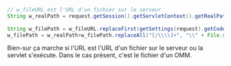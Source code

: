 <!-- --- title: Java / Transformer une URL java en chemin complet -->
``` java
// w_fileURL est l'URL d'un fichier sur le serveur
String w_realPath = request.getSession().getServletContext().getRealPath("/");
		
String w_filePath = w_fileURL.replaceFirst(getSettings(request).getCodeBase(), "");
w_filePath = w_realPath+w_filePath.replaceAll("[/\\\\]+", "\\" + File.separator);
``` 

Bien-sur ça marche si l'URL est l'URL d'un fichier sur le serveur ou la servlet s'exécute. Dans le cas présent, c'est 
le fichier d'un OMM.

<!-- --- tags: java, jboss -->